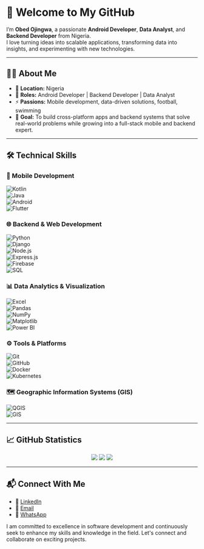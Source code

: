 

# 👋 Welcome to My GitHub  

 I’m **Obed Ojingwa**, a passionate **Android Developer**, **Data Analyst**, and **Backend Developer** from Nigeria.  
I love turning ideas into scalable applications, transforming data into insights, and experimenting with new technologies.  

---

## 👨‍💻 About Me  
- 📍 **Location:** Nigeria  
- 💼 **Roles:** Android Developer | Backend Developer | Data Analyst  
- ⚡ **Passions:** Mobile development, data-driven solutions, football, swimming  
- 🎯 **Goal:** To build cross-platform apps and backend systems that solve real-world problems while growing into a full-stack mobile and backend expert.  

---

## 🛠️ Technical Skills  

### 📱 Mobile Development  
![Kotlin](https://img.shields.io/badge/-Kotlin-0095D5?style=flat&logo=kotlin&logoColor=white)  
![Java](https://img.shields.io/badge/-Java-007396?style=flat&logo=java&logoColor=white)  
![Android](https://img.shields.io/badge/-Android-3DDC84?style=flat&logo=android&logoColor=white)  
![Flutter](https://img.shields.io/badge/-Flutter-02569B?style=flat&logo=flutter&logoColor=white)  

### 🌐 Backend & Web Development  
![Python](https://img.shields.io/badge/-Python-3776AB?style=flat&logo=python&logoColor=white)  
![Django](https://img.shields.io/badge/-Django-092E20?style=flat&logo=django&logoColor=white)  
![Node.js](https://img.shields.io/badge/-Node.js-339933?style=flat&logo=node.js&logoColor=white)  
![Express.js](https://img.shields.io/badge/-Express.js-000000?style=flat&logo=express&logoColor=white)  
![Firebase](https://img.shields.io/badge/-Firebase-FFCA28?style=flat&logo=firebase&logoColor=black)  
![SQL](https://img.shields.io/badge/-SQL-4479A1?style=flat&logo=postgresql&logoColor=white)  

### 📊 Data Analytics & Visualization  
![Excel](https://img.shields.io/badge/-Excel-217346?style=flat&logo=microsoft-excel&logoColor=white)  
![Pandas](https://img.shields.io/badge/-Pandas-150458?style=flat&logo=pandas&logoColor=white)  
![NumPy](https://img.shields.io/badge/-NumPy-013243?style=flat&logo=numpy&logoColor=white)  
![Matplotlib](https://img.shields.io/badge/-Matplotlib-11557C?style=flat&logo=plotly&logoColor=white)  
![Power BI](https://img.shields.io/badge/-Power%20BI-F2C811?style=flat&logo=powerbi&logoColor=black)  

### ⚙️ Tools & Platforms  
![Git](https://img.shields.io/badge/-Git-F05032?style=flat&logo=git&logoColor=white)  
![GitHub](https://img.shields.io/badge/-GitHub-181717?style=flat&logo=github&logoColor=white)  
![Docker](https://img.shields.io/badge/-Docker-2496ED?style=flat&logo=docker&logoColor=white)  
![Kubernetes](https://img.shields.io/badge/-Kubernetes-326CE5?style=flat&logo=kubernetes&logoColor=white)  

### 🗺️ Geographic Information Systems (GIS)  
![QGIS](https://img.shields.io/badge/-QGIS-3BAB3D?style=flat&logo=qgis&logoColor=white)  
![GIS](https://img.shields.io/badge/-GIS-34A853?style=flat&logo=google-maps&logoColor=white)  

---

## 📈 GitHub Statistics  

<div align="center">
  <img src="https://github-readme-stats.vercel.app/api?username=Obed-Ojingwa&show_icons=true&theme=radical" />
  <img src="https://github-readme-stats.vercel.app/api/top-langs/?username=Obed-Ojingwa&layout=compact&theme=radical" />
  <img src="https://github-readme-streak-stats.herokuapp.com/?user=Obed-Ojingwa&theme=radical" />
</div>  

---

## 📬 Connect With Me  

- 💼 [LinkedIn](https://www.linkedin.com/in/obed-ojingwa-94a73422a/)  
- 📧 [Email](mailto:obedojingwa@gmail.com)  
- 💬 [WhatsApp](https://wa.me/+2348102544186)  


I am committed to excellence in software development and continuously seek to enhance my skills and knowledge in the field. Let's connect and collaborate on exciting projects.
